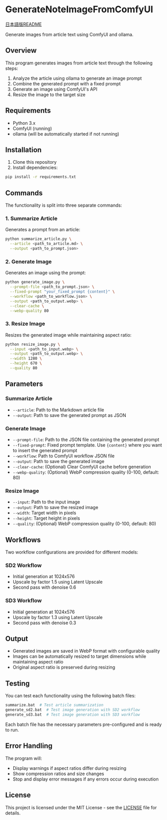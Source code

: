 # GenerateNoteImageFromComfyUI

[日本語版README](README.ja.md)

Generate images from article text using ComfyUI and ollama.

## Overview

This program generates images from article text through the following steps:

1. Analyze the article using ollama to generate an image prompt
2. Combine the generated prompt with a fixed prompt
3. Generate an image using ComfyUI's API
4. Resize the image to the target size

## Requirements

- Python 3.x
- ComfyUI (running)
- ollama (will be automatically started if not running)

## Installation

1. Clone this repository
2. Install dependencies:

```bash
pip install -r requirements.txt
```

## Commands

The functionality is split into three separate commands:

### 1. Summarize Article

Generates a prompt from an article:

```bash
python summarize_article.py \
  --article <path_to_article.md> \
  --output <path_to_prompt.json>
```

### 2. Generate Image

Generates an image using the prompt:

```bash
python generate_image.py \
  --prompt-file <path_to_prompt.json> \
  --fixed-prompt "your_fixed_prompt {content}" \
  --workflow <path_to_workflow.json> \
  --output <path_to_output.webp> \
  --clear-cache \
  --webp-quality 80
```

### 3. Resize Image

Resizes the generated image while maintaining aspect ratio:

```bash
python resize_image.py \
  --input <path_to_input.webp> \
  --output <path_to_output.webp> \
  --width 1280 \
  --height 670 \
  --quality 80
```

## Parameters

### Summarize Article

- `--article`: Path to the Markdown article file
- `--output`: Path to save the generated prompt as JSON

### Generate Image

- `--prompt-file`: Path to the JSON file containing the generated prompt
- `--fixed-prompt`: Fixed prompt template. Use `{content}` where you want to insert the generated prompt
- `--workflow`: Path to ComfyUI workflow JSON file
- `--output`: Path to save the generated image
- `--clear-cache`: (Optional) Clear ComfyUI cache before generation
- `--webp-quality`: (Optional) WebP compression quality (0-100, default: 80)

### Resize Image

- `--input`: Path to the input image
- `--output`: Path to save the resized image
- `--width`: Target width in pixels
- `--height`: Target height in pixels
- `--quality`: (Optional) WebP compression quality (0-100, default: 80)

## Workflows

Two workflow configurations are provided for different models:

### SD2 Workflow

- Initial generation at 1024x576
- Upscale by factor 1.5 using Latent Upscale
- Second pass with denoise 0.6

### SD3 Workflow

- Initial generation at 1024x576
- Upscale by factor 1.3 using Latent Upscale
- Second pass with denoise 0.3

## Output

- Generated images are saved in WebP format with configurable quality
- Images can be automatically resized to target dimensions while maintaining aspect ratio
- Original aspect ratio is preserved during resizing

## Testing

You can test each functionality using the following batch files:

```bash
summarize.bat  # Test article summarization
generate_sd2.bat  # Test image generation with SD2 workflow
generate_sd3.bat  # Test image generation with SD3 workflow
```

Each batch file has the necessary parameters pre-configured and is ready to run.

## Error Handling

The program will:

- Display warnings if aspect ratios differ during resizing
- Show compression ratios and size changes
- Stop and display error messages if any errors occur during execution

## License

This project is licensed under the MIT License - see the [LICENSE](LICENSE) file for details.
